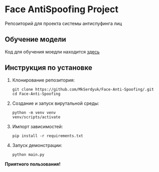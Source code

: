 # Face AntiSpoofing Project

Репозиторий для проекта системы антиспуфинга лиц

## Обучение модели

Код для обучения моедли находится [здесь](https://github.com/MkSerdyuk/Face-Anti-Spoofing/blob/dev/notebooks/FaceAntiSpoofing.ipynb)

## Инструкция по установке

1) Клонирование репозитория:
    ```
    git clone https://github.com/MkSerdyuk/Face-Anti-Spoofing/.git 
    cd Face-Anti-Spoofing
    ```

2) Создание и запуск вирутальной среды:
    ```
    python -m venv venv
    venv/scripts/activate
    ```

3) Импорт зависимостей:
    ```
    pip install -r requirements.txt
    ```

4) Запуск демонстрации:
    ``` 
    python main.py
    ```
**Приятного пользования!**
